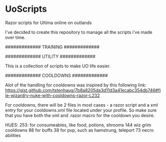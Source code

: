 # UoScripts
Razor scripts for Ultima online on outlands


I've decided to create this repository to manage all the scripts i've made over time.

############# TRAINING #############



############# UTILITY #############

This is a collection of scripts to make UO life easier.


############# COOLDOWNS #############

Alot of the handling for cooldowns was inspired by this following link:
https://gist.github.com/tstenhaug/7b8a8205da3d11d3a41ecabc354db746#file-wizardry-nuke-with-cooldowns-razor-L232

For cooldowns, there will be 2 files in most cases - a razor script and a xml entry for your 
cooldowns.xml file located under your profile.
So make sure that you have both the xml and .razor macro for the cooldown you desire.

HUES:
253: for consumeables, like food, potions, shrooms
144 wiz grim cooldowns
88 for buffs
38 for pvp, such as hamstrung, teleport
73 necro abilities


